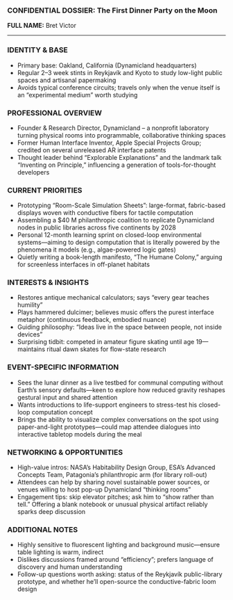 ### CONFIDENTIAL DOSSIER: The First Dinner Party on the Moon

**FULL NAME:** Bret Victor

---
### IDENTITY & BASE
- Primary base: Oakland, California (Dynamicland headquarters)
- Regular 2–3 week stints in Reykjavík and Kyoto to study low-light public spaces and artisanal papermaking
- Avoids typical conference circuits; travels only when the venue itself is an “experimental medium” worth studying

### PROFESSIONAL OVERVIEW
- Founder & Research Director, Dynamicland – a nonprofit laboratory turning physical rooms into programmable, collaborative thinking spaces
- Former Human Interface Inventor, Apple Special Projects Group; credited on several unreleased AR interface patents
- Thought leader behind “Explorable Explanations” and the landmark talk “Inventing on Principle,” influencing a generation of tools-for-thought developers

### CURRENT PRIORITIES
- Prototyping “Room-Scale Simulation Sheets”: large-format, fabric-based displays woven with conductive fibers for tactile computation
- Assembling a $40 M philanthropic coalition to replicate Dynamicland nodes in public libraries across five continents by 2028
- Personal 12-month learning sprint on closed-loop environmental systems—aiming to design computation that is literally powered by the phenomena it models (e.g., algae-powered logic gates)
- Quietly writing a book-length manifesto, “The Humane Colony,” arguing for screenless interfaces in off-planet habitats

### INTERESTS & INSIGHTS
- Restores antique mechanical calculators; says “every gear teaches humility”
- Plays hammered dulcimer; believes music offers the purest interface metaphor (continuous feedback, embodied nuance)
- Guiding philosophy: “Ideas live in the space between people, not inside devices”
- Surprising tidbit: competed in amateur figure skating until age 19—maintains ritual dawn skates for flow-state research

### EVENT-SPECIFIC INFORMATION
- Sees the lunar dinner as a live testbed for communal computing without Earth’s sensory defaults—keen to explore how reduced gravity reshapes gestural input and shared attention
- Wants introductions to life-support engineers to stress-test his closed-loop computation concept
- Brings the ability to visualize complex conversations on the spot using paper-and-light prototypes—could map attendee dialogues into interactive tabletop models during the meal

### NETWORKING & OPPORTUNITIES
- High-value intros: NASA’s Habitability Design Group, ESA’s Advanced Concepts Team, Patagonia’s philanthropic arm (for library roll-out)
- Attendees can help by sharing novel sustainable power sources, or venues willing to host pop-up Dynamicland “thinking rooms”
- Engagement tips: skip elevator pitches; ask him to “show rather than tell.” Offering a blank notebook or unusual physical artifact reliably sparks deep discussion

### ADDITIONAL NOTES
- Highly sensitive to fluorescent lighting and background music—ensure table lighting is warm, indirect
- Dislikes discussions framed around “efficiency”; prefers language of discovery and human understanding
- Follow-up questions worth asking: status of the Reykjavík public-library prototype, and whether he’ll open-source the conductive-fabric loom design